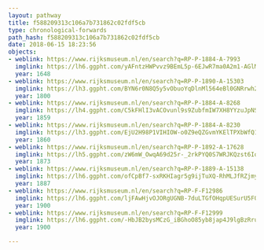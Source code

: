 ```yaml
---
layout: pathway
title: f588209313c106a7b731862c02fdf5cb
type: chronological-forwards
path_hash: f588209313c106a7b731862c02fdf5cb
date: 2018-06-15 18:23:56
objects:
- weblink: https://www.rijksmuseum.nl/en/search?q=RP-P-1884-A-7993
  imglink: https://lh6.ggpht.com/yAFntzHWPvvz9BEmL5p-6EJwR7ma0A2m1-AGlMsc77DvOJy3pWPsdIYOLeCvth1YZXfeajsYsXT1ZZfmqqOkmiO1ySmq=s200
  year: 1648
- weblink: https://www.rijksmuseum.nl/en/search?q=RP-P-1890-A-15303
  imglink: https://lh3.ggpht.com/BYN6r0N8Q5y5vObuoYqDlnMl564eBl0GNRrwh29GgWzbFAQ5T_c1TfYDBdLx_RoBXbT9ilyZTahmP8E8m_4jr_QvnA=s200
  year: 1800
- weblink: https://www.rijksmuseum.nl/en/search?q=RP-P-1884-A-8268
  imglink: https://lh4.ggpht.com/C5kFHlI3vACOvunl9s9ZubfmIW7XH8YYzuJpNSGJYFyDHl2b2HAL3aPIS2_zTv5P2D1KJxa0xb-FioZrlKHBqQ66lQ=s200
  year: 1859
- weblink: https://www.rijksmuseum.nl/en/search?q=RP-P-1884-A-8230
  imglink: https://lh3.ggpht.com/EjU2H98P1VIHIOW-o0Z9eQZGvmYKElTPXbWfQ15FWBiPx8HWOedf_PDADzFj8reosMbiva_z1hlp9LRc2ZQmL7AazCTA=s200
  year: 1860
- weblink: https://www.rijksmuseum.nl/en/search?q=RP-P-1892-A-17628
  imglink: https://lh5.ggpht.com/zW6mW_OwqA69d25r-_2rkPYQ0S7WRJKQzst6IosOZ-6oRAyFZsd2mBGnQUgr3CeXz65GiDoEAyhltXz6XXsbs-9kup4=s200
  year: 1873
- weblink: https://www.rijksmuseum.nl/en/search?q=RP-P-1889-A-15138
  imglink: https://lh6.ggpht.com/ofCpBf7-sxRKHIagr5g9ijTuXQ-RhMLJfRZjmyDffrQJcxUYw0UaCptTBNfMcmOSwpXA8XIl-OByZqlHf1OigXfzziU=s200
  year: 1887
- weblink: https://www.rijksmuseum.nl/en/search?q=RP-F-F12986
  imglink: https://lh6.ggpht.com/ljFAwHjvOJORgUGNB-7duLTGfOHqpUESurU5F0RqW0cpB8IZ91loyr2a075dbYGTDKsG75WUT62iqZwJj6oL7vg32841=s200
  year: 1900
- weblink: https://www.rijksmuseum.nl/en/search?q=RP-F-F12999
  imglink: https://lh6.ggpht.com/-HbJB2bysMCzG_iBGhoO85yb8jap4J9lgBzRruNoqG5y-xiwzC1NyTJ1ag-GJ1sX7FeiNqE6IY1QuNdUDbngmGsYt58=s200
  year: 1900

---
```

